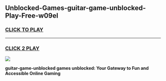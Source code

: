 
## Unblocked-Games-guitar-game-unblocked-Play-Free-w09el
<h3>
<a href="https://premium76.site?title=guitar-game-unblocked&ref=10A">CLICK TO PLAY</a></h3>
<hr>

<h3>
<a href="https://premium76.site?title=guitar-game-unblocked&ref=10A">CLICK 2 PLAY</a>
  
</h3>

<a href="https://premium76.site?title=guitar-game-unblocked&ref=10A"><img src="https://clearcache.store/games.png"></a>


**guitar-game-unblocked games unblocked: Your Gateway to Fun and Accessible Online Gaming**

